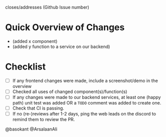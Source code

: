 closes/addresses (Github Issue number)

# Quick Overview of Changes

- (added x component)
- (added y function to a service on our backend)

# Checklist

- [ ] If any frontend changes were made, include a screenshot/demo in the overview
- [ ] Checked all uses of changed component(s)/function(s)
- [ ] If any changes were made to our backend services, at least one (happy path) unit test was added OR a `TODO` comment was added to create one.
- [ ] Check that CI is passing.
- [ ] If no (re-)reviews after 1-2 days, ping the web leads on the discord to remind them to review the PR.

@basokant @ArsalaanAli
